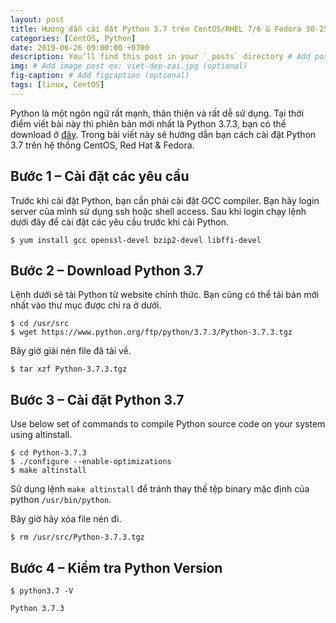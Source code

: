 ```yaml
---
layout: post
title: Hướng dẫn cài đặt Python 3.7 trên CentOS/RHEL 7/6 & Fedora 30-25
categories: [CentOS, Python]
date: 2019-06-26 09:00:00 +0700
description: You’ll find this post in your `_posts` directory # Add post description (optional)
img: # Add image post ex: viet-dep-zai.jpg (optional)
fig-caption: # Add figcaption (optional)
tags: [linux, CentOS]
---
```


Python là một ngôn ngữ rất mạnh, thân thiện và rất dễ sử dụng. Tại thời điểm viết bài này thì phiên bản mới nhất là Python 3.7.3, bạn có thể download ở [đây](https://www.python.org/downloads/). Trong bài viết này sẽ hướng dẫn bạn cách cài đặt Python 3.7 trên hệ thống CentOS, Red Hat & Fedora.

## Bước 1 – Cài đặt các yêu cầu

Trước khi cài đặt Python, bạn cần phải cài đặt GCC compiler. Bạn hãy login server của mình sử dụng ssh hoặc shell access. Sau khi login chạy lệnh dưới đây để cài đặt các yêu cầu trước khi cài Python.

```console
$ yum install gcc openssl-devel bzip2-devel libffi-devel
```

## Bước 2 – Download Python 3.7

Lệnh dưới sẽ tải Python từ website chính thức. Bạn cũng có thể tải bản mới nhất vào thư mục được chỉ ra ở dưới.

```console
$ cd /usr/src
$ wget https://www.python.org/ftp/python/3.7.3/Python-3.7.3.tgz
```

Bây giờ giải nén file đã tải về.

```console
$ tar xzf Python-3.7.3.tgz
```

## Bước 3 – Cài đặt Python 3.7

Use below set of commands to compile Python source code on your system using altinstall.

```console
$ cd Python-3.7.3
$ ./configure --enable-optimizations
$ make altinstall
```

Sử dụng lệnh `make altinstall` để tránh thay thế tệp binary mặc định của python `/usr/bin/python`.

Bây giờ hãy xóa file nén đi.

```console
$ rm /usr/src/Python-3.7.3.tgz
```

## Bước 4 – Kiểm tra Python Version

```console
$ python3.7 -V

Python 3.7.3
```
